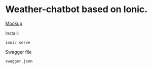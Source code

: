 # Weather-chatbot based on Ionic.

[Mockup](https://xd.adobe.com/view/1e7f9154-ae0b-45ee-97ed-c65f07dcc6a1/)

Install:
 ```
ionic serve
```

Swagger file
 ```
swagger.json
```

